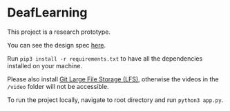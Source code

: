 # DeafLearning

This project is a research prototype. 

You can see the design spec [here](https://docs.google.com/document/d/1MiKvyurXvV3CuHyMscl2HKjnl5IhwzXhyOmT9KWGeEk/edit?usp=sharing).

Run `pip3 install -r requirements.txt` to have all the dependencies installed on your machine.

Please also install [Git Large File Storage (LFS)](https://git-lfs.com/), otherwise the videos in the `/video` folder will not be accessible.

To run the project locally, navigate to root directory and run `python3 app.py`.